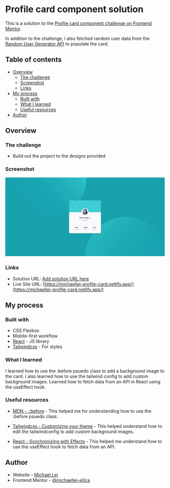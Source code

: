 # Profile card component solution

This is a solution to the [Profile card component challenge on Frontend Mentor](https://www.frontendmentor.io/challenges/profile-card-component-cfArpWshJ).

In addition to the challenge, I also fetched random user data from the [Random User Generator API](https://randomuser.me/) to populate the card.

## Table of contents

- [Overview](#overview)
  - [The challenge](#the-challenge)
  - [Screenshot](#screenshot)
  - [Links](#links)
- [My process](#my-process)
  - [Built with](#built-with)
  - [What I learned](#what-i-learned)
  - [Useful resources](#useful-resources)
- [Author](#author)

## Overview

### The challenge

- Build out the project to the designs provided

### Screenshot

![](/screenshot.jpg)

### Links

- Solution URL: [Add solution URL here](https://your-solution-url.com)
- Live Site URL: [https://michaellei-profile-card.netlify.app/](https://michaellei-profile-card.netlify.app/)

## My process

### Built with

- CSS Flexbox
- Mobile-first workflow
- [React](https://reactjs.org/) - JS library
- [Tailwindcss](https://tailwindcss.com/) - For styles

### What I learned

I learned how to use the :before psuedo class to add a background image to the card. I also learned how to use the tailwind config to add custom background images. Learned how to fetch data from an API in React using the useEffect hook.

### Useful resources

- [MDN - ::before](https://developer.mozilla.org/en-US/docs/Web/CSS/::before) - This helped me for understanding how to use the :before psuedo class.
- [Tailwindcss - Customizing your theme](https://tailwindcss.com/docs/background-image#customizing-your-theme) - This helped understand how to edit the tailwindconfig to add custom background images.

- [React - Synchronizing with Effects](https://react.dev/learn/synchronizing-with-effects) - This helped me understand how to use the useEffect hook to fetch data from an API.

## Author

- Website - [Michael Lei](https://michaeleii.github.io/)
- Frontend Mentor - [@michaellei-e0ca](https://www.frontendmentor.io/profile/michaellei-e0ca)
